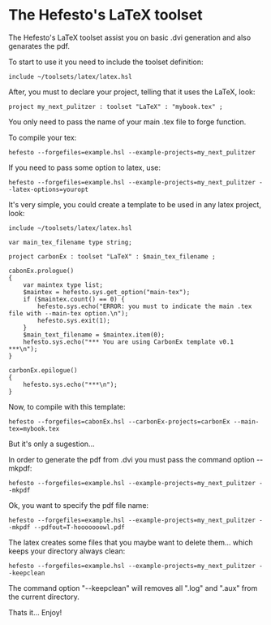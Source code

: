 # The Hefesto's LaTeX toolset

The Hefesto's LaTeX toolset assist you on basic .dvi generation
and also genarates the pdf.

To start to use it you need to include the toolset definition:

    include ~/toolsets/latex/latex.hsl

After, you must to declare your project, telling that it uses the
LaTeX, look:

    project my_next_pulitzer : toolset "LaTeX" : "mybook.tex" ;

You only need to pass the name of your main .tex file to forge function.

To compile your tex:

    hefesto --forgefiles=example.hsl --example-projects=my_next_pulitzer

If you need to pass some option to latex, use:

    hefesto --forgefiles=example.hsl --example-projects=my_next_pulitzer --latex-options=youropt

It's very simple, you could create a template to be used in any latex project, look:

    include ~/toolsets/latex/latex.hsl

    var main_tex_filename type string;

    project carbonEx : toolset "LaTeX" : $main_tex_filename ;

    cabonEx.prologue()
    {
        var maintex type list;
        $maintex = hefesto.sys.get_option("main-tex");
        if ($maintex.count() == 0) {
            hefesto.sys.echo("ERROR: you must to indicate the main .tex file with --main-tex option.\n");
            hefesto.sys.exit(1);
        }
        $main_text_filename = $maintex.item(0);
        hefesto.sys.echo("*** You are using CarbonEx template v0.1 ***\n");
    }

    carbonEx.epilogue()
    {
        hefesto.sys.echo("***\n");
    }

Now, to compile with this template:

    hefesto --forgefiles=cabonEx.hsl --carbonEx-projects=carbonEx --main-tex=mybook.tex

But it's only a sugestion...

In order to generate the pdf from .dvi you must pass the command option --mkpdf:

    hefesto --forgefiles=example.hsl --example-projects=my_next_pulitzer --mkpdf

Ok, you want to specify the pdf file name:

    hefesto --forgefiles=example.hsl --example-projects=my_next_pulitzer --mkpdf --pdfout=T-hooooooowl.pdf

The latex creates some files that you maybe want to delete them... which keeps your directory always clean:

    hefesto --forgefiles=example.hsl --example-projects=my_next_pulitzer --keepclean

The command option "--keepclean" will removes all ".log" and ".aux" from the current directory.

Thats it... Enjoy!
